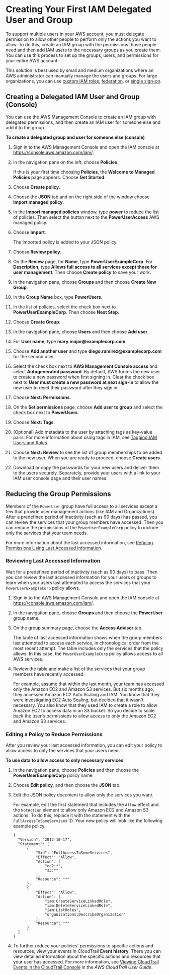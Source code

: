 # Creating Your First IAM Delegated User and Group<a name="getting-started_create-delegated-user"></a>

To support multiple users in your AWS account, you must delegate permission to allow other people to perform only the actions you want to allow\. To do this, create an IAM group with the permissions those people need and then add IAM users to the necessary groups as you create them\. You can use this process to set up the groups, users, and permissions for your entire AWS account\. 

This solution is best used by small and medium organizations where an AWS administrator can manually manage the users and groups\. For large organizations, you can use [custom IAM roles](id_roles_providers_enable-console-custom-url.md), [federation](id_roles_providers.md), or [single sign\-on](https://docs.aws.amazon.com/singlesignon/latest/userguide/what-is.html)\.

## Creating a Delegated IAM User and Group \(Console\)<a name="getting-started_create-admin-group-console"></a>

You can use the AWS Management Console to create an IAM group with delegated permissions, and then create an IAM user for someone else and add it to the group\. 

**To create a delegated group and user for someone else \(console\)**

1. Sign in to the AWS Management Console and open the IAM console at [https://console\.aws\.amazon\.com/iam/](https://console.aws.amazon.com/iam/)\.

1. In the navigation pane on the left, choose **Policies**\. 

   If this is your first time choosing **Policies**, the **Welcome to Managed Policies** page appears\. Choose **Get Started**\.

1. Choose **Create policy**\.

1. Choose the **JSON** tab and on the right side of the window choose **Import managed policy**\.

1. In the **Import managed policies** window, type **power** to reduce the list of policies\. Then select the button next to the **PowerUserAccess** AWS managed policy\.

1. Choose **Import**\.

   The imported policy is added to your JSON policy\.

1. Choose **Review policy**\.

1. On the **Review** page, for **Name**, type **PowerUserExampleCorp**\. For **Description**, type **Allows full access to all services except those for user management**\. Then choose **Create policy** to save your work\.

1. In the navigation pane, choose **Groups** and then choose **Create New Group**\.

1. In the **Group Name** box, type **PowerUsers**\.

1. In the list of policies, select the check box next to **PowerUserExampleCorp**\. Then choose **Next Step**\.

1. Choose **Create Group**\.

1. In the navigation pane, choose **Users** and then choose **Add user**\.

1. For **User name**, type **mary\.major@examplecorp\.com**\.

1. Choose **Add another user** and type **diego\.ramirez@examplecorp\.com** for the second user\.

1. Select the check box next to **AWS Management Console access** and select **Autogenerated password**\. By default, AWS forces the new user to create a new password when first signing in\. Clear the check box next to **User must create a new password at next sign\-in** to allow the new user to reset their password after they sign in\.

1. Choose **Next: Permissions**\.

1. On the **Set permissions** page, choose **Add user to group** and select the check box next to **PowerUsers**\.

1. Choose **Next: Tags**\.

1. \(Optional\) Add metadata to the user by attaching tags as key\-value pairs\. For more information about using tags in IAM, see [Tagging IAM Users and Roles](id_tags.md)\.

1. Choose **Next: Review** to see the list of group memberships to be added to the new user\. When you are ready to proceed, choose **Create users**\.

1. Download or copy the passwords for your new users and deliver them to the users securely\. Separately, provide your users with a link to your IAM user console page and their user names\.

## Reducing the Group Permissions<a name="getting-started_reduce-permissions"></a>

Members of the `PowerUser` group have full access to all services except a few that provide user management actions \(like IAM and Organizations\)\. After a predefined period of inactivity \(such as 90 days\) has passed, you can review the services that your group members have accessed\. Then you can reduce the permissions of the `PowerUserExampleCorp` policy to include only the services that your team needs\.

For more information about the last accessed information, see [Refining Permissions Using Last Accessed Information](access_policies_access-advisor.md)\.

### Reviewing Last Accessed Information<a name="getting-started_reduce-permissions-review"></a>

Wait for a predefined period of inactivity \(such as 90 days\) to pass\. Then you can review the last accessed information for your users or groups to learn when your users last attempted to access the services that your `PowerUserExampleCorp` policy allows\.

1. Sign in to the AWS Management Console and open the IAM console at [https://console\.aws\.amazon\.com/iam/](https://console.aws.amazon.com/iam/)\.

1. In the navigation pane, choose **Groups** and then choose the **PowerUser** group name\.

1. On the group summary page, choose the **Access Advisor** tab\. 

   The table of last accessed information shows when the group members last attempted to access each service, in chronological order from the most recent attempt\. The table includes only the services that the policy allows\. In this case, the `PowerUserExampleCorp` policy allows access to all AWS services\. 

1. Review the table and make a list of the services that your group members have recently accessed\.

   For example, assume that within the last month, your team has accessed only the Amazon EC2 and Amazon S3 services\. But six months ago, they accessed Amazon EC2 Auto Scaling and IAM\. You know that they were investigating EC2 Auto Scaling, but decided that it wasn't necessary\. You also know that they used IAM to create a role to allow Amazon EC2 to access data in an S3 bucket\. So you decide to scale back the user's permissions to allow access to only the Amazon EC2 and Amazon S3 services\.

### Editing a Policy to Reduce Permissions<a name="getting-started_reduce-permissions-edit-policy"></a>

After you review your last accessed information, you can edit your policy to allow access to only the services that your users need\.

**To use data to allow access to only necessary services**

1. In the navigation pane, choose **Policies** and then choose the **PowerUserExampleCorp** policy name\.

1. Choose **Edit policy**, and then choose the **JSON** tab\. 

1. Edit the JSON policy document to allow only the services you want\.

   For example, edit the first statement that includes the `Allow` effect and the `NotAction` element to allow only Amazon EC2 and Amazon S3 actions\. To do this, replace it with the statement with the `FullAccessToSomeServices` ID\. Your new policy will look like the following example policy\.

   ```
   {
     "Version": "2012-10-17",
     "Statement": [
         {
             "Sid": "FullAccessToSomeServices",
             "Effect": "Allow",
             "Action": [
                 "ec2:*",
                 "s3:*"
             ],
             "Resource": "*"
         },
         {
             "Effect": "Allow",
             "Action": [
                 "iam:CreateServiceLinkedRole",
                 "iam:DeleteServiceLinkedRole",
                 "iam:ListRoles",
                 "organizations:DescribeOrganization"
             ],
             "Resource": "*"
         }
     ]
   }
   ```

1. To further reduce your policies' permissions to specific actions and resources, view your events in CloudTrail **Event history**\. There you can view detailed information about the specific actions and resources that your user has accessed\. For more information, see [Viewing CloudTrail Events in the CloudTrail Console](https://docs.aws.amazon.com/awscloudtrail/latest/userguide/view-cloudtrail-events-console.html) in the *AWS CloudTrail User Guide*\.